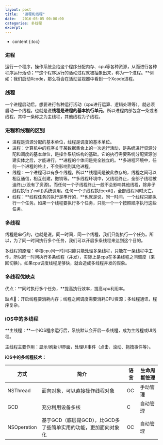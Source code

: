 ```yaml
---
layout: post
title:  "进程和线程"
date:   2016-05-05 00:00:00
categories: 多线程
excerpt: 
---
```


* content
{:toc}


### 进程

运行一个程序，操作系统会给这个程序分配内存、cpu等各种资源，从而进行各种程序运行活动；**这个程序运行的活动过程就被抽象出来，称为一个进程。**例如：我们启动Xcode，那么将会在活动监视器中看到一个Xcode进程。


### 线程

一个进程启动后，想要进行各种运行活动（cpu进行运算、逻辑处理等），就必须启动一个线程。也就是说**线程是进程的基本执行单元**。所以进程内部包含一条或者线程，其中一条称之为主线程，其他线程为子线程。

### 进程和线程的区别

* 进程是资源分配的基本单位，线程是调度的基本单位。
* 进程：计算机中的程序关于某数据集合上的一次运行活动，是系统进行资源分配和调度的基本单位，是操作系统结构的基础。它的执行需要系统分配资源创建实体之后，才能进行。**进程的个体间是完全独立的。**多进程环境中，任何一个进程的终止，不会影响到其他进程。
* 线程：一个进程可以有多个线程，所以**线程间是彼此依存的，线程之间可以相互通信，相互创建，撤销等。**多线程环境中，父线程终止，全部子线程被迫终止(没有了资源)。而任何一个子线程终止一般不会影响其他线程，除非子线程执行了exit()系统调用。任何一个子线程执行exit()，全部线程同时灭亡。
* 线程：**线程任务的执行是串行的，**也就是说，同一时间，一个线程只能执行一个任务。如果一个线程要执行多个任务，只能一个一个按照顺序执行这些任务。

### 多线程

线程是串行的，也就是说，同一时间，同一个线程，我们只能执行一个任务。所以，为了同一时间执行多个任务，我们可以开启多条线程来达到这个目的。

多线程的原理：单核cpu同一时间只能只能处理多条线程，只能在一条线程中工作。所以同一时间执行多条线程（并发），实际上是cpu在多条线程之间调度（来回切换）。如果cpu调度线程足够快，就会造成多线程并发的假象。

### 多线程优缺点

优点：**同时执行多个任务，**提高执行效率，提高cpu利用率。

缺点：开启线程要消耗内存；线程之间调度需要消耗CPU资源；多线程通讯，程序复杂。


### iOS中的多线程

**主线程：**一个iOS程序运行后，系统默认会开启一条线程，成为主线程或UI线程。

主线程主要作用：显示/刷新UI界面，处理UI事件（点击、滚动、拖拽事件等）。

**iOS中的多线程技术：**

方式 | 简介 |语言 | 生命周期管理
----|----|---|----
NSThread | 面向对象，可以直接操作线程对象| OC|手动管理
GCD|充分利用设备多核|C | 自动管理
NSOperation|基于GCD（底层是GCD），比GCD多了些简单实用的功能，更加面向对象化|OC|自动管理